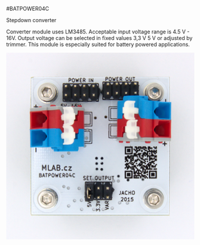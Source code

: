 <!--- PrjInfo ---> <!--- Please remove this line after manually editing --->
<!--- 00a56be08b96043df9e37d6aff7b6990 --->
<!--- Created:20170111-16:38: ---> 
<!--- Author:Mlab: ---> 
<!--- AuthorEmail:mlab@mlab.cz: ---> 
<!--- Tags:imported: ---> 
<!--- Ust:http://www.ust.cz/shop/product_info.php?products_id=248: ---> 
<!--- Name:BATPOWER04C: --->
#BATPOWER04C 
<!--- LongName --->
Stepdown converter
<!--- ELongName ---> 

<!--- Lead --->
Converter module uses LM3485. Acceptable input voltage range is 4.5 V - 16V. Output voltage can be selected in fixed values 3,3 V 5 V or adjusted by trimmer. This module is especially suited for battery powered applications.
<!--- ELead ---> 

![LeadImg](DOC/SRC/img/BATPOWER04C_Top_Big.jpg) 


​
​
<!--- Description --->
<!--- EDescription --->
<!--- Content --->
<!--- EContent --->
            